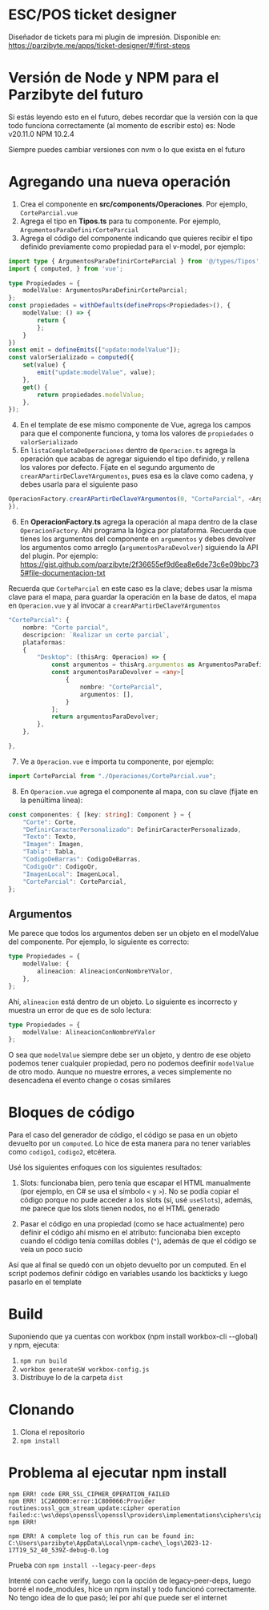 # ESC/POS ticket designer

Diseñador de tickets para mi plugin de impresión. Disponible en: https://parzibyte.me/apps/ticket-designer/#/first-steps

# Versión de Node y NPM para el Parzibyte del futuro
Si estás leyendo esto en el futuro, debes recordar que la versión con la que todo funciona correctamente (al momento de escribir esto) es:
Node v20.11.0
NPM 10.2.4

Siempre puedes cambiar versiones con nvm o lo que exista en el futuro

# Agregando una nueva operación
1. Crea el componente en **src/components/Operaciones**. Por ejemplo, `CorteParcial.vue`
2. Agrega el tipo en **Tipos.ts** para tu componente. Por ejemplo, `ArgumentosParaDefinirCorteParcial`
3. Agrega el código del componente indicando que quieres recibir el tipo definido previamente como propiedad para el v-model, por ejemplo:
```typescript
import type { ArgumentosParaDefinirCorteParcial } from '@/types/Tipos';
import { computed, } from 'vue';

type Propiedades = {
	modelValue: ArgumentosParaDefinirCorteParcial;
};
const propiedades = withDefaults(defineProps<Propiedades>(), {
	modelValue: () => {
		return {
		};
	}
})
const emit = defineEmits(["update:modelValue"]);
const valorSerializado = computed({
	set(value) {
		emit("update:modelValue", value);
	},
	get() {
		return propiedades.modelValue;
	},
});
```
4. En el template de ese mismo componente de Vue, agrega los campos para que el componente funciona, y toma los valores de `propiedades` o `valorSerializado`
5. En `listaCompletaDeOperaciones` dentro de `Operacion.ts` agrega la operación que acabas de agregar siguiendo el tipo definido, y rellena los valores por defecto. Fíjate en el segundo argumento de `crearAPartirDeClaveYArgumentos`, pues esa es la clave como cadena, y debes usarla para el siguiente paso
```typescript
OperacionFactory.crearAPartirDeClaveYArgumentos(0, "CorteParcial", <ArgumentosParaDefinirCorteParcial>{
}),
```
6. En **OperacionFactory.ts** agrega la operación al mapa dentro de la clase `OperacionFactory`. Ahí programa la lógica por plataforma. Recuerda que tienes los argumentos del componente en `argumentos` y debes devolver los argumentos como arreglo (`argumentosParaDevolver`) siguiendo la API del plugin. Por ejemplo: https://gist.github.com/parzibyte/2f36655ef9d6ea8e6de73c6e09bbc735#file-documentacion-txt

Recuerda que `CorteParcial` en este caso es la clave; debes usar la misma clave para el mapa, para guardar la operación en la base de datos, el mapa en `Operacion.vue` y al invocar a `crearAPartirDeClaveYArgumentos`
```typescript
"CorteParcial": {
	nombre: "Corte parcial",
	descripcion: `Realizar un corte parcial`,
	plataformas:
	{
		"Desktop": (thisArg: Operacion) => {
			const argumentos = thisArg.argumentos as ArgumentosParaDefinirCorteParcial;
			const argumentosParaDevolver = <any>[
				{
					nombre: "CorteParcial",
					argumentos: [],
				}
			];
			return argumentosParaDevolver;
		},
	},

},
```
7. Ve a `Operacion.vue` e importa tu componente, por ejemplo: 
```typescript
import CorteParcial from "./Operaciones/CorteParcial.vue";
```

8. En `Operacion.vue` agrega el componente al mapa, con su clave (fíjate en la penúltima línea): 
```typescript
const componentes: { [key: string]: Component } = {
    "Corte": Corte,
    "DefinirCaracterPersonalizado": DefinirCaracterPersonalizado,
    "Texto": Texto,
    "Imagen": Imagen,
    "Tabla": Tabla,
    "CodigoDeBarras": CodigoDeBarras,
    "CodigoQr": CodigoQr,
    "ImagenLocal": ImagenLocal,
    "CorteParcial": CorteParcial,
};
```

## Argumentos
Me parece que todos los argumentos deben ser un objeto en el modelValue del componente. Por ejemplo, lo siguiente es correcto:

```typescript
type Propiedades = {
	modelValue: {
		alineacion: AlineacionConNombreYValor,
	},
};
```

Ahí, `alineacion` está dentro de un objeto. Lo siguiente es incorrecto y muestra un error de que es de solo lectura:
```typescript
type Propiedades = {
	modelValue: AlineacionConNombreYValor
};
```

O sea que `modelValue` siempre debe ser un objeto, y dentro de ese objeto podemos tener cualquier propiedad, pero no podemos deefinir `modelValue` de otro modo. Aunque no muestre errores, a veces simplemente no desencadena el evento change o cosas similares

# Bloques de código
Para el caso del generador de código, el código se pasa en un objeto devuelto por un `computed`. Lo hice de esta manera para no tener variables como `codigo1`, `codigo2`, etcétera.

Usé los siguientes enfoques con los siguientes resultados:
1. Slots: funcionaba bien, pero tenía que escapar el HTML manualmente (por ejemplo, en C# se usa el símbolo `<` y `>`). No se podía copiar el código porque no pude acceder a los slots (sí, usé `useSlots`), además, me parece que los slots tienen nodos, no el HTML generado

2. Pasar el código en una propiedad (como se hace actualmente) pero definir el código ahí mismo en el atributo: funcionaba bien excepto cuando el código tenía comillas dobles (`"`), además de que el código se veía un poco sucio

Así que al final se quedó con un objeto devuelto por un computed. En el script podemos definir código en variables usando los backticks y luego pasarlo en el template

# Build

Suponiendo que ya cuentas con workbox (npm install workbox-cli --global) y npm, ejecuta:
1. `npm run build`
2. `workbox generateSW workbox-config.js`
3. Distribuye lo de la carpeta `dist`


# Clonando
1. Clona el repositorio
2. `npm install`

# Problema al ejecutar npm install
```
npm ERR! code ERR_SSL_CIPHER_OPERATION_FAILED
npm ERR! 1C2A0000:error:1C800066:Provider routines:ossl_gcm_stream_update:cipher operation failed:c:\ws\deps\openssl\openssl\providers\implementations\ciphers\ciphercommon_gcm.c:320:    
npm ERR!

npm ERR! A complete log of this run can be found in: C:\Users\parzibyte\AppData\Local\npm-cache\_logs\2023-12-17T19_52_40_539Z-debug-0.log
```
Prueba con `npm install --legacy-peer-deps`

Intenté con cache verify, luego con la opción de legacy-peer-deps, luego borré el node_modules, hice un npm install y todo funcionó correctamente. No tengo idea de lo que pasó; leí por ahí que puede ser el internet